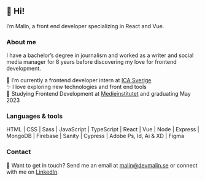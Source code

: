 ## 👋 Hi!

I’m Malin, a front end developer specializing in React and Vue.

### About me
I have a bachelor’s degree in journalism and worked as a writer and social media manager for 8 years before discovering my love for frontend development. 

🌱 I’m currently a frontend developer intern at [ICA Sverige](https://www.ica.se/) <br />
✨ I love exploring new technologies and front end tools <br />
🚀 Studying Frontend Development at [Medieinstitutet](https://medieinstitutet.se/utbildningar/front-end-developer/) and graduating May 2023 <br />

### Languages & tools
HTML | CSS | Sass | JavaScript | TypeScript | React | Vue | Node | Express | MongoDB | Firebase | Sanity | Cypress | Adobe Ps, Id, Ai & XD | Figma

### Contact
💬 Want to get in touch? Send me an email at malin@devmalin.se or connect with me on [LinkedIn](https://www.linkedin.com/in/malin-helena-nilsson/).
